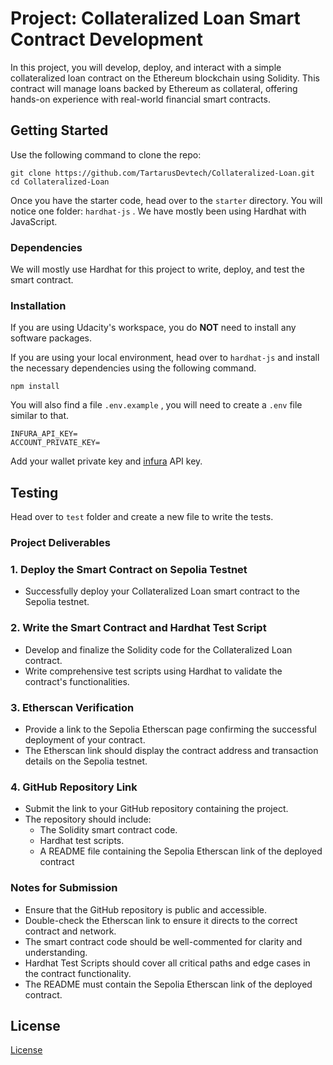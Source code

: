 # Project: Collateralized Loan Smart Contract Development

In this project, you will develop, deploy, and interact with a simple collateralized loan contract on the Ethereum blockchain using Solidity. This contract will manage loans backed by Ethereum as collateral, offering hands-on experience with real-world financial smart contracts.

## Getting Started

Use the following command to clone the repo:

```
git clone https://github.com/TartarusDevtech/Collateralized-Loan.git
cd Collateralized-Loan

```

Once you have the starter code, head over to the `starter` directory. You will notice one folder: `hardhat-js` . We have mostly been using Hardhat with JavaScript.

### Dependencies

We will mostly use Hardhat for this project to write, deploy, and test the smart contract.

### Installation

If you are using Udacity's workspace, you do **NOT** need to install any software packages. 

If you are using your local environment, head over to `hardhat-js` and install the necessary dependencies using the following command.

```
npm install
```

You will also find a file `.env.example` , you will need to create a `.env` file similar to that.

```
INFURA_API_KEY=
ACCOUNT_PRIVATE_KEY=
```

Add your wallet private key and [infura](https://www.infura.io/) API key.

## Testing

Head over to `test` folder and create a new file to write the tests.

### **Project Deliverables**

### 1. Deploy the Smart Contract on Sepolia Testnet

- Successfully deploy your Collateralized Loan smart contract to the Sepolia testnet.

### 2. Write the Smart Contract and Hardhat Test Script

- Develop and finalize the Solidity code for the Collateralized Loan contract.
- Write comprehensive test scripts using Hardhat to validate the contract's functionalities.

### 3. Etherscan Verification

- Provide a link to the Sepolia Etherscan page confirming the successful deployment of your contract.
- The Etherscan link should display the contract address and transaction details on the Sepolia testnet.

### 4. GitHub Repository Link

- Submit the link to your GitHub repository containing the project.
- The repository should include:
  - The Solidity smart contract code.
  - Hardhat test scripts.
  - A README file containing the Sepolia Etherscan link of the deployed contract

### **Notes for Submission**

- Ensure that the GitHub repository is public and accessible.
- Double-check the Etherscan link to ensure it directs to the correct contract and network.
- The smart contract code should be well-commented for clarity and understanding.
- Hardhat Test Scripts should cover all critical paths and edge cases in the contract functionality.
- The README must contain the Sepolia Etherscan link of the deployed contract.

## License

[License](LICENSE.txt)
